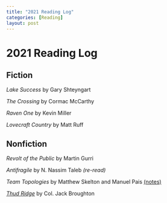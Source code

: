 ```yaml
---
title: "2021 Reading Log"
categories: [Reading]
layout: post
---
```

# 2021 Reading Log

## Fiction
_Lake Success_ by Gary Shteyngart

_The Crossing_ by Cormac McCarthy

_Raven One_ by Kevin Miller

_Lovecraft Country_ by Matt Ruff

## Nonfiction
_Revolt of the Public_ by Martin Gurri

_Antifragile_ by N. Nassim Taleb _(re-read)_

_Team Topologies_ by Matthew Skelton and Manuel Pais [(notes)](/reading/2021-01-01-team-topologies-reading-notes/)

_[Thud Ridge](https://en.wikipedia.org/wiki/Thud_Ridge_(book))_ by Col. Jack Broughton
